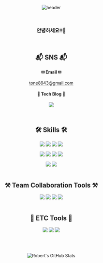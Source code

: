 <div align="center">

![header](https://capsule-render.vercel.app/api?type=rounded&color=3399ff&height=300&section=header&text=Robert%20Seo&fontSize=90&fontColor=ffffff)

<br>
  

### 안녕하세요!!👋  

<br>

## 📬 SNS 📬 

#### ✉ Email ✉

tone8943@gmail.com

#### 🚀 Tech Blog 🚀 

<a href="https://velog.io/@tone8943" target="_blank"><img src="https://img.shields.io/badge/Tech Blog-black?style=flat-square&logo=이미지 이름&logoColor=white"/></a>

<br>

## 🛠 Skills 🛠 


<img src="https://img.shields.io/badge/java | 11-007396?style=for-the-badge&logo=java&logoColor=white">

<img src="https://img.shields.io/badge/spring | 5.0-6DB33F?style=for-the-badge&logo=spring&logoColor=white">

<img src="https://img.shields.io/badge/MyBatis | 3.5-02569B?style=for-the-badge">

<img src="https://img.shields.io/badge/mysql | 8.0-4479A1?style=for-the-badge&logo=mysql&logoColor=white">
<p></p>
<img src="https://img.shields.io/badge/javascript-F7DF1E?style=for-the-badge&logo=javascript&logoColor=black">

<img src="https://img.shields.io/badge/jquery-0769AD?style=for-the-badge&logo=jquery&logoColor=white">

<img src="https://img.shields.io/badge/html5-E34F26?style=for-the-badge&logo=html5&logoColor=white">

<img src="https://img.shields.io/badge/css-1572B6?style=for-the-badge&logo=css3&logoColor=white">
<p></p>
<img src="https://img.shields.io/badge/AMAZON EC2-FCC624?style=for-the-badge">

<img src="https://img.shields.io/badge/amazon aws-339AF0?style=for-the-badge&logo=fontawesome&logoColor=white">

<br>
<br>

## ⚒ Team Collaboration Tools ⚒

<img src="https://img.shields.io/badge/github-181717?style=for-the-badge&logo=github&logoColor=white">

<img src="https://img.shields.io/badge/git-F05032?style=for-the-badge&logo=git&logoColor=white">

<img src="https://img.shields.io/badge/erd cloude-339AF0?style=for-the-badge">

<img src="https://img.shields.io/badge/figma-E34F26?style=for-the-badge">

<br>
<br>

## 🔧 ETC Tools 🔧

<img src="https://img.shields.io/badge/visual studio code-0769AD?style=for-the-badge">

<img src="https://img.shields.io/badge/intellij-181717?style=for-the-badge">

<img src="https://img.shields.io/badge/mysql workbench-4479A1?style=for-the-badge">

<br>
<br>
<br>
<br>
  
![Robert's GitHub Stats](https://github-readme-stats.vercel.app/api?username=Robert0623&show_icons=true&theme=tokonight)

</div>

